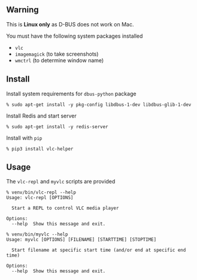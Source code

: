 ## Warning

This is **Linux only** as D-BUS does not work on Mac.

You must have the following system packages installed

- `vlc`
- `imagemagick` (to take screenshots)
- `wmctrl` (to determine window name)

## Install

Install system requirements for `dbus-python` package

```
% sudo apt-get install -y pkg-config libdbus-1-dev libdbus-glib-1-dev
```

Install Redis and start server

```
% sudo apt-get install -y redis-server
```

Install with `pip`

```
% pip3 install vlc-helper
```

## Usage

The `vlc-repl` and `myvlc` scripts are provided

```
% venv/bin/vlc-repl --help
Usage: vlc-repl [OPTIONS]

  Start a REPL to control VLC media player

Options:
  --help  Show this message and exit.

% venv/bin/myvlc --help
Usage: myvlc [OPTIONS] [FILENAME] [STARTTIME] [STOPTIME]

  Start filename at specific start time (and/or end at specific end time)

Options:
  --help  Show this message and exit.
```

